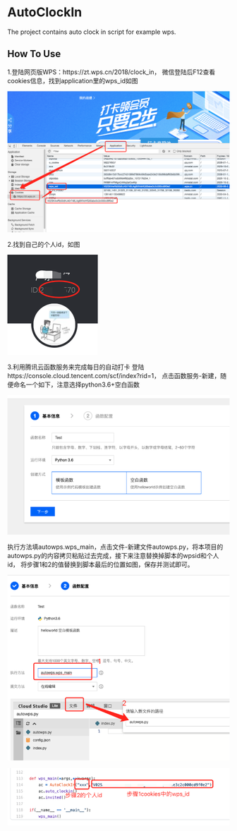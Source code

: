 # AutoClockIn
The project contains auto clock in script for example wps.

<h2>How To Use</h2>
1.登陆网页版WPS：https://zt.wps.cn/2018/clock_in，
微信登陆后F12查看cookies信息，找到application里的wps_id如图

![](https://github.com/wjkV587/AutoClockIn/raw/master/images/wps.png)

2.找到自己的个人id，如图

![](https://github.com/wjkV587/AutoClockIn/raw/master/images/id.png)

3.利用腾讯云函数服务来完成每日的自动打卡
登陆https://console.cloud.tencent.com/scf/index?rid=1，
点击函数服务-新建，随便命名一个如下，注意选择python3.6+空白函数

![](https://github.com/wjkV587/AutoClockIn/raw/master/images/tx1.png)

执行方法填autowps.wps_main，点击文件-新建文件autowps.py，将本项目的autowps.py的内容拷贝粘贴过去完成，接下来注意替换掉脚本的wpsid和个人id，
将步骤1和2的值替换到脚本最后的位置如图，保存并测试即可。

![](https://github.com/wjkV587/AutoClockIn/raw/master/images/tx2.png)

![](https://github.com/wjkV587/AutoClockIn/raw/master/images/tx3.png)


